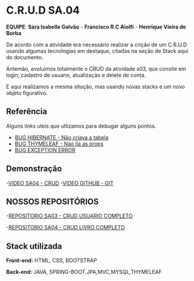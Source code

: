 
# C.R.U.D SA.04


**EQUIPE**: **Sara Isabelle Galvão** - **Francisco R.C Aiolfi** - **Henrique Vieira de Borba** 


De acordo com a atividade era necessário realizar a crição de um C.R.U.D usando algumas tecnologias em destaque, citadas na seção de Stack aqui do documento.

Antemão, evoluimos totalmente o CRUD da atividade s03, que consite em login, cadastro de usuario, atualização e delete de conta. 

E aqui realizamos a mesma situção, mas usando novas stacks e um novo objeto figurativo.

## Referência

Alguns links uteis que utlizamos para debugar alguns pontos.

 - [BUG HIBERNATE - Não criava a tabela](https://stackoverflow.com/questions/50774085/hibernate-doesnt-create-tables-automatically)
 - [BUG THYMELEAF - Não lia as props](https://stackoverflow.com/questions/56306637/spring-thymeleaf-exception-processing-template)
 - [BUG EXCEPTION ERROR ](https://cursos.alura.com.br/forum/topico-bug-thymeleaf-http-nio-8080-exec-1-exception-processing-template-pedido-formulario-an-error-happened-during-template-parsing-template-class-path-resource-templates-pedido-formulario-html-295048)


## Demonstração
-[VIDEO SA04 - CRUD](https://drive.google.com/file/d/1cCM8yLWOmJM-B0crCRHIlCa05TuYOaDC/view?usp=sharing)
-[VIDEO GITHUB - GIT](https://drive.google.com/file/d/1W8E1q5tCsNTkWIv41UbsH-YqzZt3Mbb0/view?usp=sharing)



## NOSSOS REPOSITÓRIOS

-[REPOSITORIO SA03 - CRUD USUARIO COMPLETO](https://github.com/isagalvao/SENAI_CRUD)

-[REPOSITORIO SA04 - CRUD LIVRO COMPLETO](https://github.com/franciscoaiolfi/sa04Senai)

## Stack utilizada

**Front-end:** HTML, CSS, BOOTSTRAP

**Back-end:** JAVA, SPRING-BOOT,JPA,MVC,MYSQL,THYMELEAF

